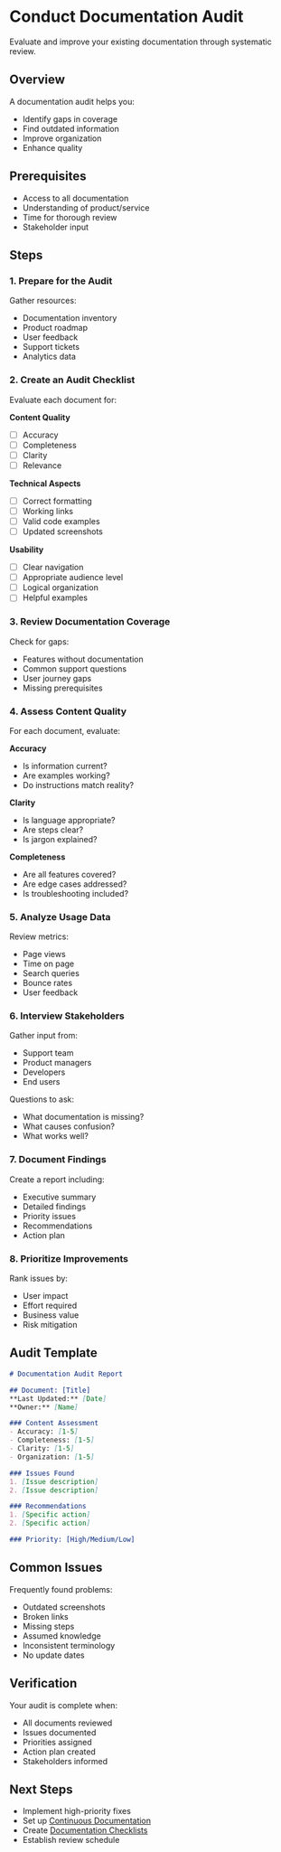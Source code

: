 # Conduct Documentation Audit

Evaluate and improve your existing documentation through systematic review.

## Overview

A documentation audit helps you:

- Identify gaps in coverage
- Find outdated information
- Improve organization
- Enhance quality

## Prerequisites

- Access to all documentation
- Understanding of product/service
- Time for thorough review
- Stakeholder input

## Steps

### 1. Prepare for the Audit

Gather resources:

- Documentation inventory
- Product roadmap
- User feedback
- Support tickets
- Analytics data

### 2. Create an Audit Checklist

Evaluate each document for:

**Content Quality**

- [ ] Accuracy
- [ ] Completeness
- [ ] Clarity
- [ ] Relevance

**Technical Aspects**

- [ ] Correct formatting
- [ ] Working links
- [ ] Valid code examples
- [ ] Updated screenshots

**Usability**

- [ ] Clear navigation
- [ ] Appropriate audience level
- [ ] Logical organization
- [ ] Helpful examples

### 3. Review Documentation Coverage

Check for gaps:

- Features without documentation
- Common support questions
- User journey gaps
- Missing prerequisites

### 4. Assess Content Quality

For each document, evaluate:

**Accuracy**

- Is information current?
- Are examples working?
- Do instructions match reality?

**Clarity**

- Is language appropriate?
- Are steps clear?
- Is jargon explained?

**Completeness**

- Are all features covered?
- Are edge cases addressed?
- Is troubleshooting included?

### 5. Analyze Usage Data

Review metrics:

- Page views
- Time on page
- Search queries
- Bounce rates
- User feedback

### 6. Interview Stakeholders

Gather input from:

- Support team
- Product managers
- Developers
- End users

Questions to ask:

- What documentation is missing?
- What causes confusion?
- What works well?

### 7. Document Findings

Create a report including:

- Executive summary
- Detailed findings
- Priority issues
- Recommendations
- Action plan

### 8. Prioritize Improvements

Rank issues by:

- User impact
- Effort required
- Business value
- Risk mitigation

## Audit Template

```markdown
# Documentation Audit Report

## Document: [Title]
**Last Updated:** [Date]
**Owner:** [Name]

### Content Assessment
- Accuracy: [1-5]
- Completeness: [1-5]
- Clarity: [1-5]
- Organization: [1-5]

### Issues Found
1. [Issue description]
2. [Issue description]

### Recommendations
1. [Specific action]
2. [Specific action]

### Priority: [High/Medium/Low]
```

## Common Issues

Frequently found problems:

- Outdated screenshots
- Broken links
- Missing steps
- Assumed knowledge
- Inconsistent terminology
- No update dates

## Verification

Your audit is complete when:

- All documents reviewed
- Issues documented
- Priorities assigned
- Action plan created
- Stakeholders informed

## Next Steps

- Implement high-priority fixes
- Set up [Continuous Documentation](implement-continuous-documentation.md)
- Create [Documentation Checklists](../reference/documentation-checklists.md)
- Establish review schedule
